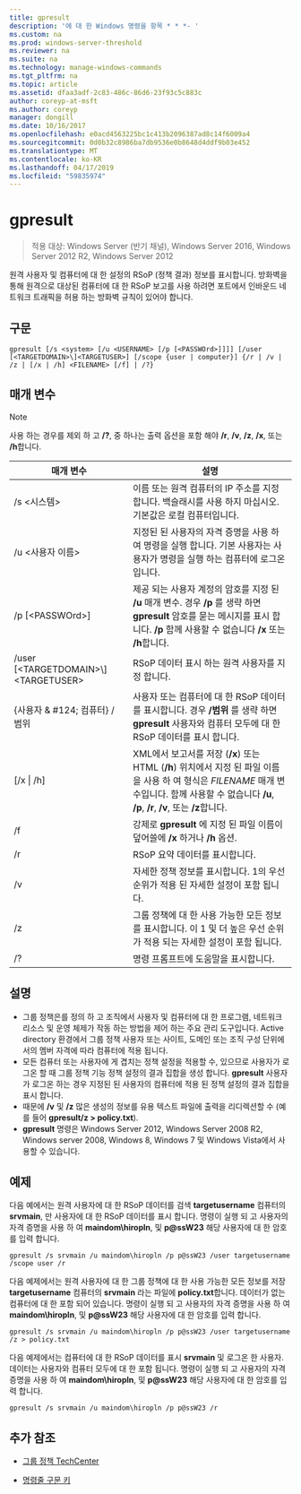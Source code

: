 ```yaml
---
title: gpresult
description: '에 대 한 Windows 명령을 항목 * * *- '
ms.custom: na
ms.prod: windows-server-threshold
ms.reviewer: na
ms.suite: na
ms.technology: manage-windows-commands
ms.tgt_pltfrm: na
ms.topic: article
ms.assetid: dfaa3adf-2c83-486c-86d6-23f93c5c883c
author: coreyp-at-msft
ms.author: coreyp
manager: dongill
ms.date: 10/16/2017
ms.openlocfilehash: e0acd4563225bc1c413b2096387ad8c14f6009a4
ms.sourcegitcommit: 0d0b32c8986ba7db9536e0b8648d4ddf9b03e452
ms.translationtype: MT
ms.contentlocale: ko-KR
ms.lasthandoff: 04/17/2019
ms.locfileid: "59835974"
---
```

# <a name="gpresult"></a>gpresult

>적용 대상: Windows Server (반기 채널), Windows Server 2016, Windows Server 2012 R2, Windows Server 2012

원격 사용자 및 컴퓨터에 대 한 설정의 RSoP (정책 결과) 정보를 표시합니다.
방화벽을 통해 원격으로 대상된 컴퓨터에 대 한 RSoP 보고를 사용 하려면 포트에서 인바운드 네트워크 트래픽을 허용 하는 방화벽 규칙이 있어야 합니다.
## <a name="syntax"></a>구문
```
gpresult [/s <system> [/u <USERNAME> [/p [<PASSWOrd>]]]] [/user [<TARGETDOMAIN>\]<TARGETUSER>] [/scope {user | computer}] {/r | /v | /z | [/x | /h] <FILENAME> [/f] | /?}
```
## <a name="parameters"></a>매개 변수
> [!NOTE]
> 사용 하는 경우를 제외 하 고 **/?**, 중 하나는 출력 옵션을 포함 해야 **/r**, **/v**, **/z**, **/x**, 또는 **/h**합니다.

|매개 변수|설명|
|-------|--------|
|/s \<시스템\>|이름 또는 원격 컴퓨터의 IP 주소를 지정합니다. 백슬래시를 사용 하지 마십시오. 기본값은 로컬 컴퓨터입니다.|
|/u \<사용자 이름\>|지정된 된 사용자의 자격 증명을 사용 하 여 명령을 실행 합니다. 기본 사용자는 사용자가 명령을 실행 하는 컴퓨터에 로그온입니다.|
|/p [\<PASSWOrd\>]|제공 되는 사용자 계정의 암호를 지정 된 **/u** 매개 변수. 경우 **/p** 를 생략 하면 **gpresult** 암호를 묻는 메시지를 표시 합니다. **/p** 함께 사용할 수 없습니다 **/x** 또는 **/h**합니다.|
|/user [\<TARGETDOMAIN\>\\]\<TARGETUSER\>|RSoP 데이터 표시 하는 원격 사용자를 지정 합니다.|
|{사용자 & #124; 컴퓨터} / 범위|사용자 또는 컴퓨터에 대 한 RSoP 데이터를 표시합니다. 경우 **/범위** 를 생략 하면 **gpresult** 사용자와 컴퓨터 모두에 대 한 RSoP 데이터를 표시 합니다.|
|[/x &#124; /h] <FILENAME>|XML에서 보고서를 저장 (**/x**) 또는 HTML (**/h**) 위치에서 지정 된 파일 이름을 사용 하 여 형식은 *FILENAME* 매개 변수입니다. 함께 사용할 수 없습니다 **/u**, **/p**, **/r**, **/v**, 또는 **/z**합니다.|
|/f|강제로 **gpresult** 에 지정 된 파일 이름이 덮어쓸에 **/x** 하거나 **/h** 옵션.|
|/r|RSoP 요약 데이터를 표시합니다.|
|/v|자세한 정책 정보를 표시합니다. 1의 우선 순위가 적용 된 자세한 설정이 포함 됩니다.|
|/z|그룹 정책에 대 한 사용 가능한 모든 정보를 표시합니다. 이 1 및 더 높은 우선 순위가 적용 되는 자세한 설정이 포함 됩니다.|
|/?|명령 프롬프트에 도움말을 표시합니다.|
## <a name="remarks"></a>설명
-   그룹 정책은를 정의 하 고 조직에서 사용자 및 컴퓨터에 대 한 프로그램, 네트워크 리소스 및 운영 체제가 작동 하는 방법을 제어 하는 주요 관리 도구입니다. Active directory 환경에서 그룹 정책 사용자 또는 사이트, 도메인 또는 조직 구성 단위에서의 멤버 자격에 따라 컴퓨터에 적용 됩니다.
-   모든 컴퓨터 또는 사용자에 게 겹치는 정책 설정을 적용할 수, 있으므로 사용자가 로그온 할 때 그룹 정책 기능 정책 설정의 결과 집합을 생성 합니다. **gpresult** 사용자가 로그온 하는 경우 지정된 된 사용자의 컴퓨터에 적용 된 정책 설정의 결과 집합을 표시 합니다.
-   때문에 **/v** 및 **/z** 많은 생성의 정보를 유용 텍스트 파일에 출력을 리디렉션할 수 (예를 들어 **gpresult/z > policy.txt**).
-   **gpresult** 명령은 Windows Server 2012, Windows Server 2008 R2, Windows server 2008, Windows 8, Windows 7 및 Windows Vista에서 사용할 수 있습니다.
## <a name="BKMK_Examples"></a>예제
다음 예에서는 원격 사용자에 대 한 RSoP 데이터를 검색 **targetusername** 컴퓨터의 **srvmain**, 만 사용자에 대 한 RSoP 데이터를 표시 합니다. 명령이 실행 되 고 사용자의 자격 증명을 사용 하 여 **maindom\hiropln**, 및 **p@ssW23** 해당 사용자에 대 한 암호를 입력 합니다.
```
gpresult /s srvmain /u maindom\hiropln /p p@ssW23 /user targetusername /scope user /r
```
다음 예제에서는 원격 사용자에 대 한 그룹 정책에 대 한 사용 가능한 모든 정보를 저장 **targetusername** 컴퓨터의 **srvmain** 라는 파일에 **policy.txt**합니다. 데이터가 없는 컴퓨터에 대 한 포함 되어 있습니다. 명령이 실행 되 고 사용자의 자격 증명을 사용 하 여 **maindom\hiropln**, 및 **p@ssW23** 해당 사용자에 대 한 암호를 입력 합니다.
```
gpresult /s srvmain /u maindom\hiropln /p p@ssW23 /user targetusername /z > policy.txt
```
다음 예제에서는 컴퓨터에 대 한 RSoP 데이터를 표시 **srvmain** 및 로그온 한 사용자. 데이터는 사용자와 컴퓨터 모두에 대 한 포함 됩니다. 명령이 실행 되 고 사용자의 자격 증명을 사용 하 여 **maindom\hiropln**, 및 **p@ssW23** 해당 사용자에 대 한 암호를 입력 합니다.
```
gpresult /s srvmain /u maindom\hiropln /p p@ssW23 /r
```
## <a name="additional-references"></a>추가 참조
-   [그룹 정책 TechCenter](https://go.microsoft.com/fwlink/?LinkID=145531)

-   [명령줄 구문 키](command-line-syntax-key.md)
